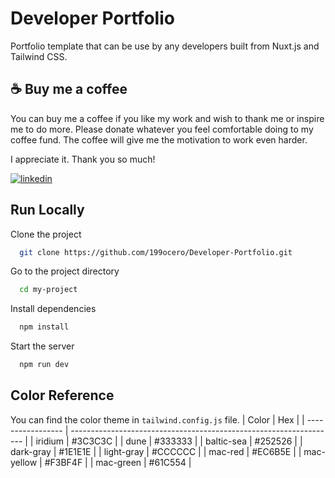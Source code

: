 # Developer Portfolio

Portfolio template that can be use by any developers built from Nuxt.js and Tailwind CSS.

## ☕ Buy me a coffee

You can buy me a coffee if you like my work and wish to thank me or inspire me to do more.
Please donate whatever you feel comfortable doing to my coffee fund.
The coffee will give me the motivation to work even harder.

I appreciate it. Thank you so much!

[![linkedin](https://storage.ko-fi.com/cdn/kofi2.png?v=3)](https://ko-fi.com/jaocero)

## Run Locally

Clone the project

```bash
  git clone https://github.com/199ocero/Developer-Portfolio.git
```

Go to the project directory

```bash
  cd my-project
```

Install dependencies

```bash
  npm install
```

Start the server

```bash
  npm run dev
```

## Color Reference

You can find the color theme in `tailwind.config.js` file.
| Color | Hex |
| ----------------- | ------------------------------------------------------------------ |
| iridium | #3C3C3C |
| dune | #333333 |
| baltic-sea | #252526 |
| dark-gray | #1E1E1E |
| light-gray | #CCCCCC |
| mac-red | #EC6B5E |
| mac-yellow | #F3BF4F |
| mac-green | #61C554 |
